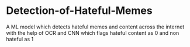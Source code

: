 # Detection-of-Hateful-Memes
A ML model which detects hateful memes and content across the internet with the help of OCR and CNN which flags hateful content as 0 and non hateful as 1
